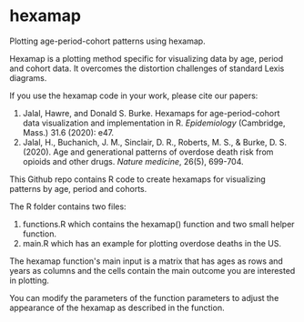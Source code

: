  # hexamap
Plotting age-period-cohort patterns using hexamap. 

Hexamap is a plotting method specific for visualizing data by age, period and cohort data.  It overcomes the distortion challenges of standard Lexis diagrams.  

If you use the hexamap code in your work, please cite our papers:

1. Jalal, Hawre, and Donald S. Burke. Hexamaps for age-period-cohort data visualization and implementation in R. *Epidemiology* (Cambridge, Mass.) 31.6 (2020): e47.
2. Jalal, H., Buchanich, J. M., Sinclair, D. R., Roberts, M. S., & Burke, D. S. (2020). Age and generational patterns of overdose death risk from opioids and other drugs. *Nature medicine*, 26(5), 699-704.

This Github repo contains R code to create hexamaps for visualizing patterns by age, period and cohorts. 

The R folder contains two files:
1. functions.R which contains the hexamap() function and two small helper function.
2. main.R which has an example for plotting overdose deaths in the US.

The hexamap function's main input is a matrix that has ages as rows and years as columns and the cells contain the main outcome you are interested in plotting.

You can modify the parameters of the function parameters to adjust the appearance of the hexamap as described in the function. 


